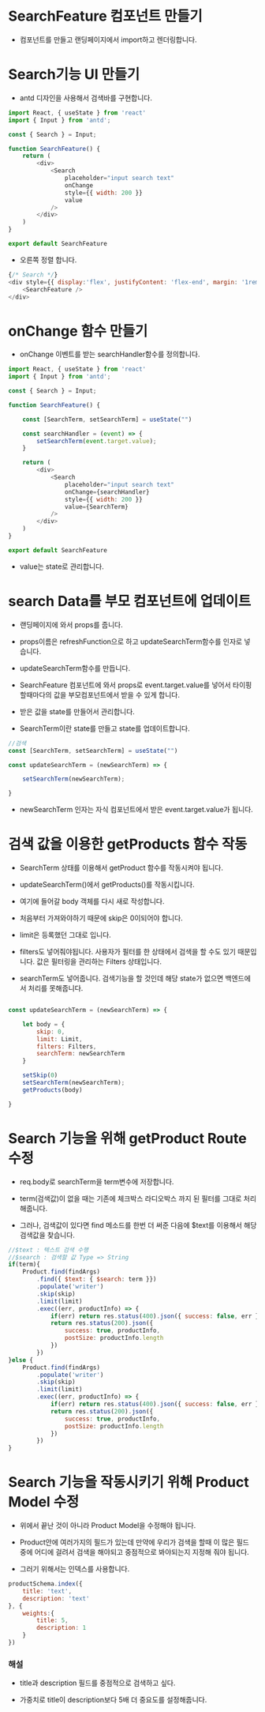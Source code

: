 # SearchFeature 컴포넌트 만들기

- 컴포넌트를 만들고 랜딩페이지에서 import하고 렌더링합니다.

# Search기능 UI 만들기
- antd 디자인을 사용해서 검색바를 구현합니다.
```js
import React, { useState } from 'react'
import { Input } from 'antd';

const { Search } = Input;

function SearchFeature() {
    return (
        <div>
            <Search
                placeholder="input search text"
                onChange
                style={{ width: 200 }}
                value
            />
        </div>
    )
}

export default SearchFeature

```
- 오른쪽 정렬 합니다.
```js
{/* Search */}
<div style={{ display:'flex', justifyContent: 'flex-end', margin: '1rem auto' }}>
    <SearchFeature />
</div>
```

# onChange 함수 만들기

- onChange 이벤트를 받는 searchHandler함수를 정의합니다.

```js
import React, { useState } from 'react'
import { Input } from 'antd';

const { Search } = Input;

function SearchFeature() {

    const [SearchTerm, setSearchTerm] = useState("")

    const searchHandler = (event) => {
        setSearchTerm(event.target.value);
    }

    return (
        <div>
            <Search
                placeholder="input search text"
                onChange={searchHandler}
                style={{ width: 200 }}
                value={SearchTerm}
            />
        </div>
    )
}

export default SearchFeature
```

- value는 state로 관리합니다.

# search Data를 부모 컴포넌트에 업데이트

- 랜딩페이지에 와서 props를 줍니다.

- props이름은 refreshFunction으로 하고 updateSearchTerm함수를  인자로 넣습니다.

- updateSearchTerm함수를 만듭니다.

- SearchFeature 컴포넌트에 와서 props로 event.target.value를 넣어서
타이핑 할때마다의 값을 부모컴포넌트에서 받을 수 있게 합니다.

- 받은 값을 state를 만들어서 관리합니다.

- SearchTerm이란 state를 만들고 state를 업데이트합니다.

```js
//검색
const [SearchTerm, setSearchTerm] = useState("")

const updateSearchTerm = (newSearchTerm) => {

    setSearchTerm(newSearchTerm);

}
```
- newSearchTerm 인자는 자식 컴포넌트에서 받은 event.target.value가 됩니다.

# 검색 값을 이용한 getProducts 함수 작동

- SearchTerm 상태를 이용해서 getProduct 함수를 작동시켜야 됩니다.

- updateSearchTerm()에서 getProducts()를 작동시킵니다.

- 여기에 들어갈 body 객체를 다시 새로 작성합니다.

- 처음부터 가져와야하기 때문에 skip은 0이되어야 합니다.

- limit은 등록했던 그대로 입니다.

- filters도 넣어줘야됩니다. 사용자가 필터를 한 상태에서 검색을 할 수도 있기 때문입니다. 값은 필터링을 관리하는 Filters 상태입니다.

- searchTerm도 넣어줍니다. 검색기능을 할 것인데 해당 state가 없으면 백엔드에서 처리를 못해줍니다.

```js

const updateSearchTerm = (newSearchTerm) => {

    let body = {
        skip: 0,
        limit: Limit,
        filters: Filters,
        searchTerm: newSearchTerm
    }

    setSkip(0)
    setSearchTerm(newSearchTerm);
    getProducts(body)

}
```

# Search 기능을 위해 getProduct Route 수정

- req.body로 searchTerm을 term변수에 저장합니다.

- term(검색값)이 없을 때는 기존에 체크박스 라디오박스 까지 된 필터를
그대로 처리 해줍니다.

- 그러나, 검색값이 있다면 find 메소드를 한번 더 써준 다음에 $text를 이용해서 해당 검색값을 찾습니다.

```js
//$text : 텍스트 검색 수행
//$search : 검색할 값 Type => String
if(term){
    Product.find(findArgs)
        .find({ $text: { $search: term }})
        .populate('writer')
        .skip(skip)
        .limit(limit)
        .exec((err, productInfo) => {
            if(err) return res.status(400).json({ success: false, err })
            return res.status(200).json({ 
                success: true, productInfo,
                postSize: productInfo.length
            })
        })
}else {
    Product.find(findArgs)
        .populate('writer')
        .skip(skip)
        .limit(limit)
        .exec((err, productInfo) => {
            if(err) return res.status(400).json({ success: false, err })
            return res.status(200).json({ 
                success: true, productInfo,
                postSize: productInfo.length
            })
        })
}
```
# Search 기능을 작동시키기 위해 Product Model 수정

- 위에서 끝난 것이 아니라 Product Model을 수정해야 됩니다.

- Product안에 여러가지의 필드가 있는데 만약에 우리가 검색을 할때
이 많은 필드 중에 어디에 걸려서 검색을 해야되고 중점적으로 봐야되는지 지정해 줘야 됩니다.

- 그러기 위해서는 인덱스를 사용합니다.

```js
productSchema.index({
    title: 'text',
    description: 'text'
}, {
    weights:{
        title: 5,
        description: 1
    }
})
```
### 해설

- title과 description 필드를 중점적으로 검색하고 싶다.

- 가중치로 title이 description보다 5배 더 중요도를 설정해줍니다.